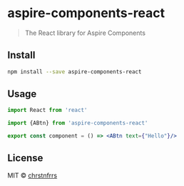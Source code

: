 # aspire-components-react

> The React library for Aspire Components

## Install

```bash
npm install --save aspire-components-react
```

## Usage

```jsx
import React from 'react'

import {ABtn} from 'aspire-components-react'

export const component = () => <ABtn text={"Hello"}/>
```

## License

MIT © [chrstnfrrs](https://github.com/chrstnfrrs)
